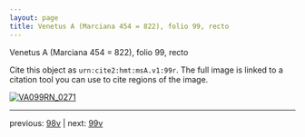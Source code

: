 ```yaml
---
layout: page
title: Venetus A (Marciana 454 = 822), folio 99, recto
---
```


Venetus A (Marciana 454 = 822), folio 99, recto

Cite this object as `urn:cite2:hmt:msA.v1:99r`.  The full image is linked to a citation tool you can use to cite regions of the image.

[![VA099RN_0271](http://www.homermultitext.org/iipsrv?IIIF=/project/homer/pyramidal/deepzoom/hmt/vaimg/2017a/VA099RN_0271.tif/full/800,/0/default.jpg)](http://www.homermultitext.org/ict2/?urn=urn:cite2:hmt:vaimg.2017a:VA099RN_0271) 

---

previous:  [98v](../98v/) | next: [99v](../99v/)